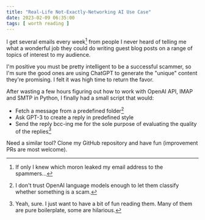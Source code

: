 ```yaml
---
title: "Real-Life Not-Exactly-Networking AI Use Case"
date: 2023-02-09 06:35:00
tags: [ worth reading ]
---
```

I get several emails every week[^LEM] from people I never heard of telling me what a wonderful job they could do writing guest blog posts on a range of topics of interest to my audience.

I'm positive you must be pretty intelligent to be a successful scammer, so I'm sure the good ones are using ChatGPT to generate the "unique" content they're promising. I felt it was high time to return the favor.
<!--more-->
After wasting a few hours figuring out how to work with OpenAI API, IMAP and SMTP in Python, I finally had a small script that would:

* Fetch a message from a predefined folder[^PF]
* Ask GPT-3 to create a reply in predefined style
* Send the reply bcc-ing me for the sole purpose of evaluating the quality of the replies[^YS]

Need a similar tool? Clone my GitHub repository and have fun (improvement PRs are most welcome).

[^PF]: I don't trust OpenAI language models enough to let them classify whether something is a scam.

[^LEM]: If only I knew which moron leaked my email address to the spammers...

[^YS]: Yeah, sure. I just want to have a bit of fun reading them. Many of them are pure boilerplate, some are hilarious.